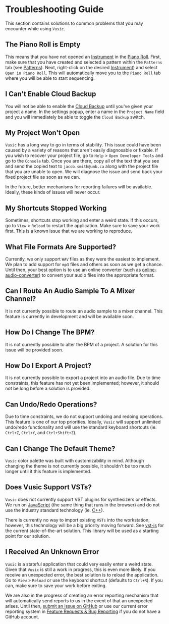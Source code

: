# Troubleshooting Guide
This section contains solutions to common problems that you may encounter while using `Vusic`.

## The Piano Roll is Empty
This means that you have not opened an [Instrument](/guide/user_guide.html#instruments) in the [Piano Roll](/guide/user_guide.html#piano-roll). First, make sure that you have created and selected a pattern within the `Patterns` tab (see [Patterns](/guide/user_guide.html#patterns)). Next, right-click on the desired [Instrument](/guide/user_guide.html#instruments)) and select `Open in Piano Roll`. This will automatically move you to the `Piano Roll` tab where you will be able to start sequencing.

## I Can't Enable Cloud Backup
You will not be able to enable the [Cloud Backup](/guide/user_guide.html#cloud-backup) until you've given your project a name. In the settings popup, enter a name in the `Project Name` field and you will immediately be able to toggle the `Cloud Backup` switch.

## My Project Won't Open
`Vusic` has a long way to go in terms of stability. This issue could have been caused by a variety of reasons that aren't easily diagnosable or fixable. If you wish to recover your project file, go to `Help` > `Open Developer Tools` and go to the `Console` tab. Once you are there, copy all of the text that you see and send the copied text to `jacob.smith@unb.ca` along with the project file that you are unable to open. We will diagnose the issue and send back your fixed project file as soon as we can. 

In the future, better mechanisms for reporting failures will be available. Ideally, these kinds of issues will never occur.

## My Shortcuts Stopped Working
Sometimes, shortcuts stop working and enter a weird state. If this occurs, go to `View` > `Reload` to restart the application. Make sure to save your work first. This is a known issue that we are working to reproduce.

## What File Formats Are Supported?
Currently, we only support `WAV` files as they were the easiest to implement. We plan to add support for `mp3` files and others as soon as we get a chance. Until then, your best option is to use an online converter (such as [online-audio-converter](https://online-audio-converter.com/)) to convert your audio files into the appropriate format.

## Can I Route An Audio Sample To A Mixer Channel?
It is not currently possible to route an audio sample to a mixer channel. This feature is currently in development and will be available soon.

## How Do I Change The BPM?
It is not currently possible to alter the BPM of a project. A solution for this issue will be provided soon.

## How Do I Export A Project?
It is not currently possible to export a project into an audio file. Due to time constraints, this feature has not yet been implemented; however, it should not be long before a solution is provided.

## Can Undo/Redo Operations?
Due to time constraints, we do not support undoing and redoing operations. This feature is one of our top priorities. Ideally, `Vusic` will support unlimited undo/redo functionality and will use the standard keyboard shortcuts (ie. `Ctrl+Z`, `Ctrl+Y`, and `Ctrl+Shift+Z`).

## Can I Change The Default Theme?
`Vusic` color palette was built with customizability in mind. Although changing the theme is not currently possible, it shouldn't be too much longer until it this feature is implemented.

## Does Vusic Support VSTs?
`Vusic` does not currently support VST plugins for synthesizers or effects. We run on [JavaScript](https://en.wikipedia.org/wiki/JavaScript) (the same thing that runs in the browser) and do not use the industry standard technology (ie. [C++](https://en.wikipedia.org/wiki/C%2B%2B)).

There is currently no way to import existing `VSTs` into the workstation; however, this technology will be a big priority moving forward. See [vst-js](https://github.com/ramirezd42/vst-js) for the current state-of-the-art solution. This library will be used as a starting point for our solution.

## I Received An Unknown Error
`Vusic` is a stateful application that could very easily enter a weird state. Given that `Vusic` is still a work in progress, this is even more likely. If you receive an unexpected error, the best solution is to reload the application. Go to `View` > `Reload` or use the keyboard shortcut (defaults to `Ctrl+R`). If you can, make sure to save your work before exiting.

We are also in the progress of creating an error reporting mechanism that will automatically send reports to us in the event of that an unexpected arises. Until then, [submit an issue on GitHub](https://github.com/dawg/vusic/issues) or use our current error reporting system in [Feature Requests & Bug Reporting](/guide#feature-requests-&-error-reporting) if you do not have a GitHub account.

